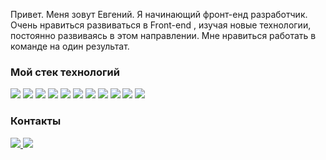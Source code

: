 Привет. Меня зовут Евгений. Я начинающий фронт-енд разработчик. Очень нравиться развиваться в Front-end , изучая новые технологии, постоянно развиваясь в этом направлении.  Мне нравиться работать в команде на один результат.


### Мой стек технологий

<img src="https://img.shields.io/badge/HTML-black?style=for-the-badge&logo=HTML5&logoColor=red"/> <img src="https://img.shields.io/badge/CSS-black?style=for-the-badge&logo=CSS3&logoColor=red"/> <img src="https://img.shields.io/badge/Sass(Scss)-black?style=for-the-badge&logo=Sass&logoColor=red"/> <img src="https://img.shields.io/badge/JavaScript-black?style=for-the-badge&logo=JavaScript&logoColor=red"/> <img src="https://img.shields.io/badge/React-black?style=for-the-badge&logo=React&logoColor=red"/> <img src="https://img.shields.io/badge/React Router 6-black?style=for-the-badge&logo=React Router&logoColor=red"/> <img src="https://img.shields.io/badge/Redux Toolkit-black?style=for-the-badge&logo=Redux&logoColor=red"/> <img src="https://img.shields.io/badge/Typescript-black?style=for-the-badge&logo=TYpescript&logoColor=red"/> <img src="https://img.shields.io/badge/Git-black?style=for-the-badge&logo=Git&logoColor=red"/> <img src="https://img.shields.io/badge/Figma-black?style=for-the-badge&logo=Figma&logoColor=red"/> <img src="https://img.shields.io/badge/Next.js-black?style=for-the-badge&logo=Next.js&logoColor=red"/>

### Контакты

<a href="https://t.me/Komersant1990" target="_blank">
  <img src="https://img.shields.io/badge/Telegram-black?style=for-the-badge&logo=Telegram&logoColor=red"/>
</a>

<a href="https://www.linkedin.com/in/yevhen-kushnir-a9a996247/" target="_blank">
  <img src="https://img.shields.io/badge/LinkedIn-black?style=for-the-badge&logo=LinkedIn&logoColor=red"/>
</a>
